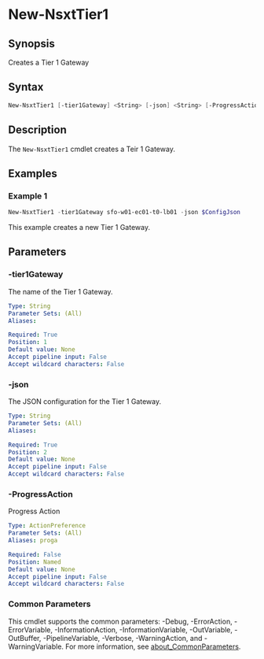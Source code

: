 # New-NsxtTier1

## Synopsis

Creates a Tier 1 Gateway

## Syntax

```powershell
New-NsxtTier1 [-tier1Gateway] <String> [-json] <String> [-ProgressAction <ActionPreference>] [<CommonParameters>]
```

## Description

The `New-NsxtTier1` cmdlet creates a Teir 1 Gateway.

## Examples

### Example 1

```powershell
New-NsxtTier1 -tier1Gateway sfo-w01-ec01-t0-lb01 -json $ConfigJson

```

This example creates a new Tier 1 Gateway.

## Parameters

### -tier1Gateway

The name of the Tier 1 Gateway.

```yaml
Type: String
Parameter Sets: (All)
Aliases:

Required: True
Position: 1
Default value: None
Accept pipeline input: False
Accept wildcard characters: False
```

### -json

The JSON configuration for the Tier 1 Gateway.

```yaml
Type: String
Parameter Sets: (All)
Aliases:

Required: True
Position: 2
Default value: None
Accept pipeline input: False
Accept wildcard characters: False
```

### -ProgressAction

Progress Action

```yaml
Type: ActionPreference
Parameter Sets: (All)
Aliases: proga

Required: False
Position: Named
Default value: None
Accept pipeline input: False
Accept wildcard characters: False
```

### Common Parameters

This cmdlet supports the common parameters: -Debug, -ErrorAction, -ErrorVariable, -InformationAction, -InformationVariable, -OutVariable, -OutBuffer, -PipelineVariable, -Verbose, -WarningAction, and -WarningVariable. For more information, see [about_CommonParameters](http://go.microsoft.com/fwlink/?LinkID=113216).
